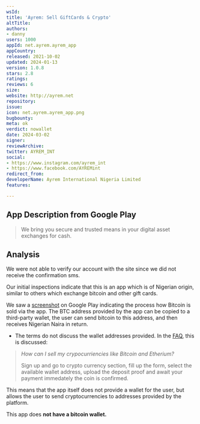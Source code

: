 ```yaml
---
wsId: 
title: 'Ayrem: Sell GiftCards & Crypto'
altTitle: 
authors:
- danny
users: 1000
appId: net.ayrem.ayrem_app
appCountry: 
released: 2021-10-02
updated: 2024-01-13
version: 1.0.8
stars: 2.8
ratings: 
reviews: 6
size: 
website: http://ayrem.net
repository: 
issue: 
icon: net.ayrem.ayrem_app.png
bugbounty: 
meta: ok
verdict: nowallet
date: 2024-03-02
signer: 
reviewArchive: 
twitter: AYREM_INT
social:
- https://www.instagram.com/ayrem_int
- https://www.facebook.com/AYREMint
redirect_from: 
developerName: Ayrem International Nigeria Limited
features: 

---
```


## App Description from Google Play 

>  We bring you secure and trusted means in your digital asset exchanges for cash.

## Analysis 

We were not able to verify our account with the site since we did not receive the confirmation sms. 

Our initial inspections indicate that this is an app which is of Nigerian origin, similar to others which exchange bitcoin and other gift cards. 

We saw a [screenshot](https://play-lh.googleusercontent.com/J_VKJhbX7vtXu8XBrXh_Y-w7duBNTuLKnEbHAhSTP2nEbgk-DgTPB3vBiKf7yae966M=w2560-h1440) on Google Play indicating the process how Bitcoin is sold via the app. The BTC address provided by the app can be copied to a third-party wallet, the user can send bitcoin to this address, and then receives Nigerian Naira in return.

- The terms do not discuss the wallet addresses provided. In the [FAQ](https://ayrem.net/faq.html), this is discussed: 

> *How can I sell my crypocurriencies like Bitcoin and Etherium?*
>
> Sign up and go to crypto currency section, fill up the form, select the available wallet address, upload the deposit proof and await your payment immedately the coin is confirmed.

This means that the app itself does not provide a wallet for the user, but allows the user to send cryptocurrencies to addresses provided by the platform. 

This app does **not have a bitcoin wallet.**
